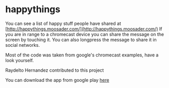 # happythings

You can see a list of happy stuff people have shared at [http://happythings.moosader.com/](http://happythings.moosader.com/)
If you are in range to a chromecast device you can share the message on the screen by touching it.
You can also longpress the message to share it in social networks.


Most of the code was taken from google's chromecast examples, have a look yourself.

Raydelto Hernandez contributed to this project

You can download the app from google play [here](https://goo.gl/WfTI4y)